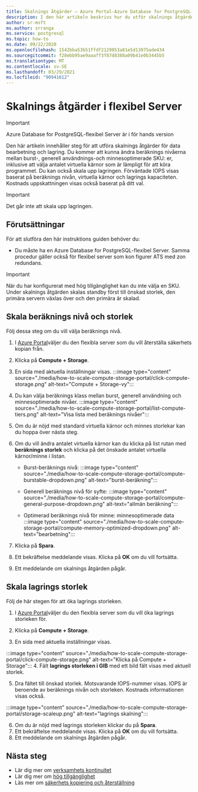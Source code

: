 ```yaml
---
title: Skalnings åtgärder – Azure Portal-Azure Database for PostgreSQL-flexibel Server
description: I den här artikeln beskrivs hur du utför skalnings åtgärder i Azure Database for PostgreSQL via Azure Portal.
author: sr-msft
ms.author: srranga
ms.service: postgresql
ms.topic: how-to
ms.date: 09/22/2020
ms.openlocfilehash: 1542bba53b51ffdf2129953a81e5d13975ade434
ms.sourcegitcommit: f28ebb95ae9aaaff3f87d8388a09b41e0b3445b5
ms.translationtype: MT
ms.contentlocale: sv-SE
ms.lasthandoff: 03/29/2021
ms.locfileid: "90941612"
---
```

# <a name="scale-operations-in-flexible-server"></a>Skalnings åtgärder i flexibel Server

> [!IMPORTANT]
> Azure Database for PostgreSQL-flexibel Server är i för hands version

Den här artikeln innehåller steg för att utföra skalnings åtgärder för data bearbetning och lagring. Du kommer att kunna ändra beräknings nivåerna mellan burst-, generell användnings-och minnesoptimerade SKU: er, inklusive att välja antalet virtuella kärnor som är lämpligt för att köra programmet. Du kan också skala upp lagringen. Förväntade IOPS visas baserat på beräknings nivån, virtuella kärnor och lagrings kapaciteten. Kostnads uppskattningen visas också baserat på ditt val.

> [!IMPORTANT]
> Det går inte att skala upp lagringen.

## <a name="pre-requisites"></a>Förutsättningar

För att slutföra den här instruktions guiden behöver du:

-   Du måste ha en Azure Database for PostgreSQL-flexibel Server. Samma procedur gäller också för flexibel server som kon figurer ATS med zon redundans.
> [!IMPORTANT]
> När du har konfigurerat med hög tillgänglighet kan du inte välja en SKU. Under skalnings åtgärden skalas standby först till önskad storlek, den primära servern växlas över och den primära är skalad. 

## <a name="scaling-the-compute-tier-and-size"></a>Skala beräknings nivå och storlek

Följ dessa steg om du vill välja beräknings nivå.
 
1.  I [Azure Portal](https://portal.azure.com/)väljer du den flexibla server som du vill återställa säkerhets kopian från.

2.  Klicka på **Compute + Storage**.

3.  En sida med aktuella inställningar visas.
 :::image type="content" source="./media/how-to-scale-compute-storage-portal/click-compute-storage.png" alt-text="Compute + Storage-vy":::

4.  Du kan välja beräknings klass mellan burst, generell användning och minnesoptimerade nivåer.
   :::image type="content" source="./media/how-to-scale-compute-storage-portal/list-compute-tiers.png" alt-text="Visa lista med beräknings nivåer":::


5.  Om du är nöjd med standard virtuella kärnor och minnes storlekar kan du hoppa över nästa steg.

6.  Om du vill ändra antalet virtuella kärnor kan du klicka på list rutan med **beräknings storlek** och klicka på det önskade antalet virtuella kärnor/minne i listan.
    
    - Burst-beräknings nivå: :::image type="content" source="./media/how-to-scale-compute-storage-portal/compute-burstable-dropdown.png" alt-text="burst-beräkning":::

    - Generell beräknings nivå för syfte: :::image type="content" source="./media/how-to-scale-compute-storage-portal/compute-general-purpose-dropdown.png" alt-text="allmän beräkning":::

    - Optimerad beräknings nivå för minne: minnesoptimerade data :::image type="content" source="./media/how-to-scale-compute-storage-portal/compute-memory-optimized-dropdown.png" alt-text="bearbetning":::

7.  Klicka på **Spara**. 
8.  Ett bekräftelse meddelande visas. Klicka på **OK** om du vill fortsätta. 
9.  Ett meddelande om skalnings åtgärden pågår.


## <a name="scaling-storage-size"></a>Skala lagrings storlek

Följ de här stegen för att öka lagrings storleken.

1.  I [Azure Portal](https://portal.azure.com/)väljer du den flexibla server som du vill öka lagrings storleken för.
2.  Klicka på **Compute + Storage**.

3.  En sida med aktuella inställningar visas.
   
:::image type="content" source="./media/how-to-scale-compute-storage-portal/click-compute-storage.png" alt-text="Klicka på Compute + Storage":::
4.  Fält **lagrings storleken i GIB** med ett bild fält visas med aktuell storlek.

5.  Dra fältet till önskad storlek. Motsvarande IOPS-nummer visas. IOPS är beroende av beräknings nivån och storleken. Kostnads informationen visas också. 

 :::image type="content" source="./media/how-to-scale-compute-storage-portal/storage-scaleup.png" alt-text="lagrings skalning":::

6.  Om du är nöjd med lagrings storleken klickar du på **Spara**. 
7.  Ett bekräftelse meddelande visas. Klicka på **OK** om du vill fortsätta. 
8.  Ett meddelande om skalnings åtgärden pågår.

## <a name="next-steps"></a>Nästa steg

-   Lär dig mer om [verksamhets kontinuitet](./concepts-business-continuity.md)
-   Lär dig mer om [hög tillgänglighet](./concepts-high-availability.md)
-   Läs mer om [säkerhets kopiering och återställning](./concepts-backup-restore.md)
